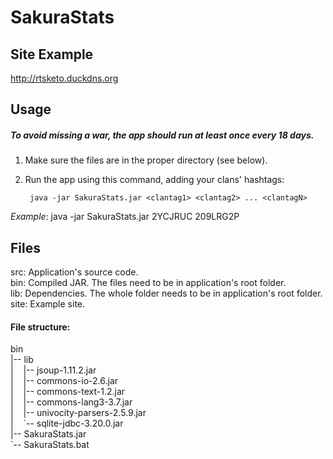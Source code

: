 # SakuraStats

## Site Example

http://rtsketo.duckdns.org



## Usage
##### To avoid missing a war, the app should run at least once every 18 days.
1) Make sure the files are in the proper directory (see below).

2) Run the app using this command, adding your clans' hashtags:

        java -jar SakuraStats.jar <clantag1> <clantag2> ... <clantagN>

  *Example*: java -jar SakuraStats.jar 2YCJRUC 209LRG2P




## Files

src: Application's source code.<br>
bin: Compiled JAR. The files need to be in application's root folder.<br>
lib: Dependencies. The whole folder needs to be in application's root folder.<br>
site: Example site.<br>



#### File structure:
bin<br>
|-- lib<br>
|&nbsp;&nbsp;&nbsp;&nbsp;|-- jsoup-1.11.2.jar<br>
|&nbsp;&nbsp;&nbsp;&nbsp;|-- commons-io-2.6.jar<br>
|&nbsp;&nbsp;&nbsp;&nbsp;|-- commons-text-1.2.jar<br>
|&nbsp;&nbsp;&nbsp;&nbsp;|-- commons-lang3-3.7.jar<br>
|&nbsp;&nbsp;&nbsp;&nbsp;|-- univocity-parsers-2.5.9.jar<br>
|&nbsp;&nbsp;&nbsp;&nbsp;\`-- sqlite-jdbc-3.20.0.jar<br>
|-- SakuraStats.jar<br>
\`-- SakuraStats.bat<br>
